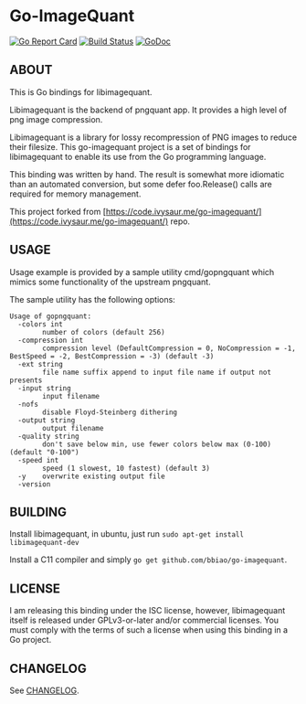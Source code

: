# Go-ImageQuant
[![Go Report Card](https://goreportcard.com/badge/github.com/ultimate-guitar/go-imagequant)](https://goreportcard.com/report/github.com/ultimate-guitar/go-imagequant) [![Build Status](https://travis-ci.org/ultimate-guitar/go-imagequant.svg?branch=master)](https://travis-ci.org/ultimate-guitar/go-imagequant) [![GoDoc](https://godoc.org/github.com/ultimate-guitar/go-imagequant?status.svg)](https://godoc.org/github.com/ultimate-guitar/go-imagequant)
## ABOUT
This is Go bindings for libimagequant.

Libimagequant is the backend of pngquant app. It provides a high level of png image compression.

Libimagequant is a library for lossy recompression of PNG images to reduce their filesize.  This go-imagequant project is a set of bindings for libimagequant to enable its use from the Go programming language.

This binding was written by hand. The result is somewhat more idiomatic than an automated conversion, but some  defer foo.Release() calls are required for memory management.

This project forked from [https://code.ivysaur.me/go-imagequant/](https://code.ivysaur.me/go-imagequant/) repo.

## USAGE
Usage example is provided by a sample utility cmd/gopngquant which mimics some functionality of the upstream pngquant.

The sample utility has the following options:

```
Usage of gopngquant:
  -colors int
        number of colors (default 256)
  -compression int
        compression level (DefaultCompression = 0, NoCompression = -1, BestSpeed = -2, BestCompression = -3) (default -3)
  -ext string
        file name suffix append to input file name if output not presents
  -input string
        input filename
  -nofs
        disable Floyd-Steinberg dithering
  -output string
        output filename
  -quality string
        don't save below min, use fewer colors below max (0-100) (default "0-100")
  -speed int
        speed (1 slowest, 10 fastest) (default 3)
  -y    overwrite existing output file
  -version
```

## BUILDING

Install libimagequant, in ubuntu, just run `sudo apt-get install libimagequant-dev`

Install a C11 compiler and simply `go get github.com/bbiao/go-imagequant`.

## LICENSE
I am releasing this binding under the ISC license, however, libimagequant itself is released under GPLv3-or-later and/or commercial licenses. You must comply with the terms of such a license when using this binding in a Go project.

## CHANGELOG

See [CHANGELOG](CHANGELOG.md).
